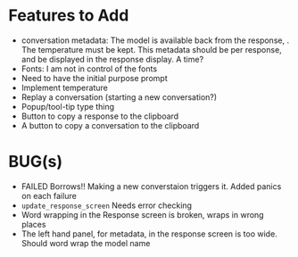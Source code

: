 # Features to Add

* conversation metadata: The model is available back from the response, .  The temperature must be kept.  This metadata should be per response, and be displayed in the response display.  A time?
* Fonts: I am not in control of the fonts
* Need to have the initial purpose prompt
* Implement temperature
* Replay a conversation (starting a new conversation?)
* Popup/tool-tip type thing
* Button to copy a response to the clipboard
* A button to copy a conversation to the clipboard

# BUG(s)

* FAILED Borrows!!  Making a new converstaion triggers it.  Added panics on each failure 
* `update_response_screen` Needs error checking
* Word wrapping in the Response screen is broken, wraps in wrong places
* The left hand panel, for metadata, in the response screen is too wide.  Should word wrap the model name
